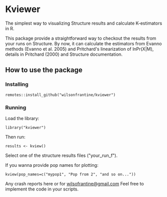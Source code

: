 # Kviewer
The simplest way to visualizing Structure results and calculate K-estimators in R.

This package provide a straightforward way to checkout the results from your runs on Structure.
By now, it can calculate the estimators from Evanno methods (Evanno et al. 2005) and Pritchard's linearization of lnPr(X|M), details in Pritchard (2000) and Structure documentation.

## How to use the package

### Installing

`remotes::install_github("wilsonfrantine/kviewer")`

### Running
Load the library:

`library("kviewer")`

Then run:

`results <- kview()`

Select one of the structure results files ("your_run_f").

If you wanna provide pop names for plotting:

`kview(pop_names=c("mypop1", "Pop from 2", "and so on..."))`

Any crash reports here or for wilsofrantine@gmail.com
Feel free to implement the code in your scripts.
